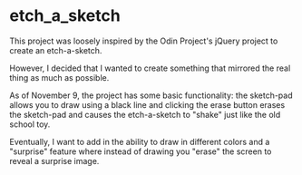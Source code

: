 # etch_a_sketch

This project was loosely inspired by the Odin Project's jQuery project to create an etch-a-sketch. 

However, I decided that I wanted to create something that mirrored the real thing as much as possible.

As of November 9, the project has some basic functionality: the sketch-pad allows you to draw using a black line and clicking the erase button erases the sketch-pad and causes the etch-a-sketch to "shake" just like the old school toy.

Eventually, I want to add in the ability to draw in different colors and a "surprise" feature where instead of drawing you "erase" the screen to reveal a surprise image.
